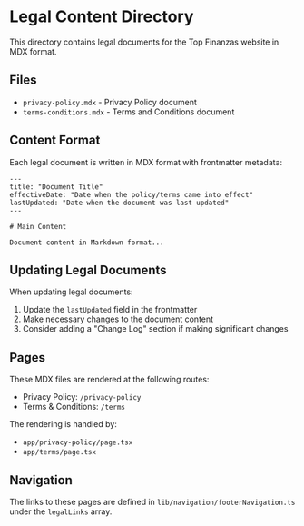 # Legal Content Directory

This directory contains legal documents for the Top Finanzas website in MDX format.

## Files

- `privacy-policy.mdx` - Privacy Policy document
- `terms-conditions.mdx` - Terms and Conditions document

## Content Format

Each legal document is written in MDX format with frontmatter metadata:

```mdx
---
title: "Document Title"
effectiveDate: "Date when the policy/terms came into effect"
lastUpdated: "Date when the document was last updated"
---

# Main Content

Document content in Markdown format...
```

## Updating Legal Documents

When updating legal documents:

1. Update the `lastUpdated` field in the frontmatter
2. Make necessary changes to the document content
3. Consider adding a "Change Log" section if making significant changes

## Pages

These MDX files are rendered at the following routes:

- Privacy Policy: `/privacy-policy`
- Terms & Conditions: `/terms`

The rendering is handled by:

- `app/privacy-policy/page.tsx`
- `app/terms/page.tsx`

## Navigation

The links to these pages are defined in `lib/navigation/footerNavigation.ts` under the `legalLinks` array.
